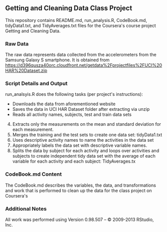 ## Getting and Cleaning Data Class Project  ##

This repository contains README.md, run_analysis.R, CodeBook.md,
tidyData1.txt, and TidyAverages.txt files for the Coursera's course project 
Getting and Cleaning Data.

### Raw Data ###
The raw data represents data
collected from the accelerometers from the Samsung Galaxy S smartphone. It is obtained from https://d396qusza40orc.cloudfront.net/getdata%2Fprojectfiles%2FUCI%20HAR%20Dataset.zip

### Script Details and Output ###
run_analsyis.R does the following tasks (per project's instructions):

* Downloads the data from aforementioned website
* Saves the data in UCI HAR Dataset folder after extracting via unzip
* Reads all activity names, subjects, test and train data sets
4.	Extracts only the measurements on the mean and standard deviation for each measurement. 
5.	Merges the training and the test sets to create one data set: tidyData1.txt
6.	Uses descriptive activity names to name the activities in the data set
7.	Appropriately labels the data set with descriptive variable names.
8.	Splits the data by subject for each activity and loops over activities and subjects to create independent tidy data set with the average of each variable for each activity and each subject: TidyAverages.tx


### CodeBook.md Content ###

The CodeBook.md describes the variables, the data, and transformations 
and work that is performed to clean up the data for the class project on Coursera's

### Additional Notes ###
All work was performed using Version 0.98.507 – © 2009-2013 RStudio, Inc.


